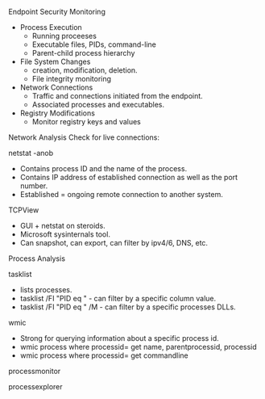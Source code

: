 Endpoint Security Monitoring
- Process Execution
	- Running proceeses
	- Executable files, PIDs, command-line
	- Parent-child process hierarchy
- File System Changes
	- creation, modification, deletion.
	- File integrity monitoring
- Network Connections
	- Traffic and connections initiated from the endpoint.
	- Associated processes and executables.
- Registry Modifications
	- Monitor registry keys and values



Network Analysis
Check for live connections:

netstat -anob
- Contains process ID and the name of the process.
- Contains IP address of established connection as well as the port number.
- Established = ongoing remote connection to another system.

TCPView
- GUI + netstat on steroids.
- Microsoft sysinternals tool.
- Can snapshot, can export, can filter by ipv4/6, DNS, etc.


Process Analysis

tasklist
- lists processes.
- tasklist /FI "PID eq <PID/>" - can filter by a specific column value.
- tasklist /FI "PID eq <PID/>" /M - can filter by a specific processes DLLs.

wmic
- Strong for querying information about a specific process id.
- wmic process where processid=<PID/> get name, parentprocessid, processid
- wmic process where processid=<PID/> get commandline

processmonitor

processexplorer
